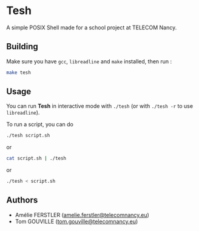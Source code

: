 # Tesh

A simple POSIX Shell made for a school project at TELECOM Nancy.

## Building

Make sure you have `gcc`, `libreadline` and `make` installed, then run :

```bash
make tesh
```

## Usage

You can run **Tesh** in interactive mode with `./tesh` (or with `./tesh -r` to use `libreadline`).

To run a script, you can do

```bash
./tesh script.sh
```

or

```bash
cat script.sh | ./tesh
```

or

```bash
./tesh < script.sh
```

## Authors

- Amélie FERSTLER (amelie.ferstler@telecomnancy.eu)
- Tom GOUVILLE (tom.gouville@telecomnancy.eu)
